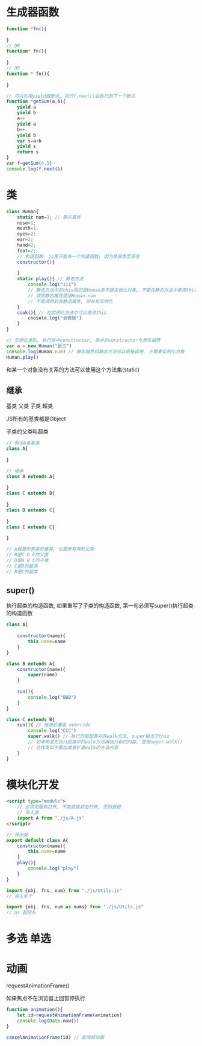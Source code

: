 # 生成器函数

```js
function *fn(){
    
}
// OR
function* fn(){
    
}
// OR
function * fn(){
    
}
```

```js
// 可以利用yield做断点, 执行f.next()会执行到下一个断点
function *getSum(a,b){
    yield a
    yield b
    a++
    yield a
    b++
    yield b
    var s=a+b
    yield s
    return s
}
var f=getSum(4,5)
console.log(f.next())
```





# 类

```js
class Human{
    static num=1; // 静态属性
    nose=1;
	mouth=1;
	eyes=2;
	ear=2;
	hand=2;
	foot=2;
	// 构造函数  js里只能有一个构造函数, 因为是弱类型语言
	constructor(){
        
    }
	static play(){ // 静态方法
        console.log("111")
        // 静态方法中的this指的是Human类不是实例化对象, 不要在静态方法中使用this
        // 调用静态属性使用Human.num
        // 不能调用到非静态属性, 除非先实例化
    }
	cook(){ // 在实例化方法中可以使用this
        cnosole.log("会做饭")
    }
}

// 实例化类别, 执行类中constructor, 类中的constructor与类名相等
var a = new Human("张三")
console.log(Human.num) // 静态属性和静态方法可以直接调用, 不需要实例化对象
Human.play()
```



和某一个对象没有关系的方法可以使用这个方法集(static)



## 继承

基类 父类 子类 超类

JS所有的基类都是Object

子类的父类叫超类

```js
// 假设A是基类
class A{
    
}

// 继承
class B extends A{
    
}
class C extends B{
    
}
class D extends C{
    
}
class E extends C{
    
}

// A就是所有类的基类, 也是所有类的父类
// B是C D E的父类
// D是A B C的子类
// C是D的超类
// B是C的超类
```



## super()

执行超类的构造函数, 如果重写了子类的构造函数, 第一句必须写super()执行超类的构造函数

```js
class A{
    
    constructor(name){
        this.name=name
    }
}

class B extends A{
    constructor(name){
        super(name)
    }
    
    run(){
        console.log("BBB")
    }
}

class C extends B{
    run(){ // 继承后覆盖 override
        console.log("CCC")
        super.walk() // 执行的是超类中的walk方法, super相当于this
        // 如果希望先执行超类中的walk方法再执行新的内容, 使用super.walk()
        // 这样类似于叠加或者扩展walk的方法内容
    }
}
```





# 模块化开发

```HTML
<script type="module">
	// 必须用服务打开, 不能直接双击打开, 否则报错
    // 导入类
	import A from "./js/A.js"
</script>
```



```js
// 导出类
export default class A{
    constructor(name){
        this.name=name
    }
    play(){
        console.log("play")
    }
}
```

```js
import {obj, fns, num} from "./js/Utils.js"
// 导入多个
```

```js
import {obj, fns, num as nums} from "./js/Utils.js"
// as 起别名
```



# 多选 单选







# 动画

requestAnimationFrame()

如果焦点不在浏览器上回暂停执行

```js
function animation(){
    let id=requestAnimationFrame(animation)
    console.log(Date.now())
}

cancelAnimationFrame(id) // 取消帧动画

```

